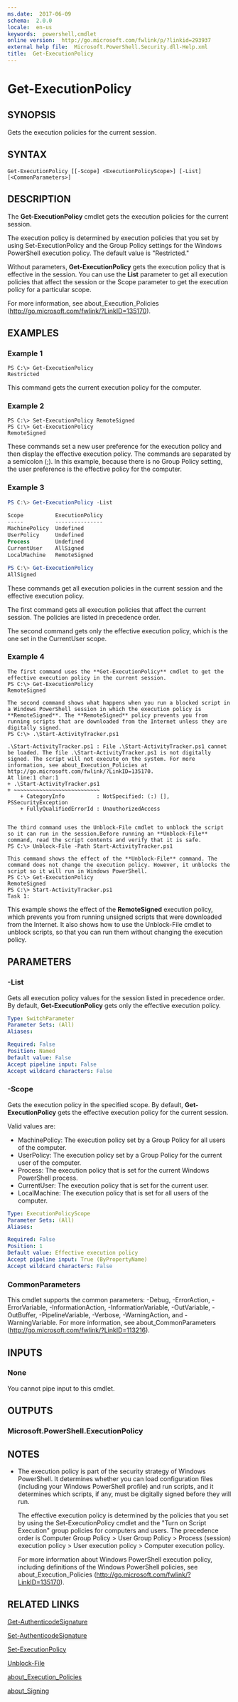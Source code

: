```yaml
---
ms.date:  2017-06-09
schema:  2.0.0
locale:  en-us
keywords:  powershell,cmdlet
online version:  http://go.microsoft.com/fwlink/p/?linkid=293937
external help file:  Microsoft.PowerShell.Security.dll-Help.xml
title:  Get-ExecutionPolicy
---
```


# Get-ExecutionPolicy

## SYNOPSIS
Gets the execution policies for the current session.

## SYNTAX

```
Get-ExecutionPolicy [[-Scope] <ExecutionPolicyScope>] [-List] [<CommonParameters>]
```

## DESCRIPTION
The **Get-ExecutionPolicy** cmdlet gets the execution policies for the current session.

The execution policy is determined by execution policies that you set by using Set-ExecutionPolicy and the Group Policy settings for the Windows PowerShell execution policy.
The default value is "Restricted."

Without parameters, **Get-ExecutionPolicy** gets the execution policy that is effective in the session.
You can use the **List** parameter to get all execution policies that affect the session or the Scope parameter to get the execution policy for a particular scope.

For more information, see about_Execution_Policies (http://go.microsoft.com/fwlink/?LinkID=135170).

## EXAMPLES

### Example 1
```
PS C:\> Get-ExecutionPolicy
Restricted
```

This command gets the current execution policy for the computer.

### Example 2
```
PS C:\> Set-ExecutionPolicy RemoteSigned
PS C:\> Get-ExecutionPolicy
RemoteSigned
```

These commands set a new user preference for the execution policy and then display the effective execution policy.
The commands are separated by a semicolon (;).
In this example, because there is no Group Policy setting, the user preference is the effective policy for the computer.

### Example 3
```powershell
PS C:\> Get-ExecutionPolicy -List

Scope          ExecutionPolicy
-----          ---------------
MachinePolicy  Undefined
UserPolicy     Undefined
Process        Undefined
CurrentUser    AllSigned
LocalMachine   RemoteSigned

PS C:\> Get-ExecutionPolicy
AllSigned
```

These commands get all execution policies in the current session and the effective execution policy.

The first command gets all execution policies that affect the current session.
The policies are listed in precedence order.

The second command gets only the effective execution policy, which is the one set in the CurrentUser scope.

### Example 4
```
The first command uses the **Get-ExecutionPolicy** cmdlet to get the effective execution policy in the current session.
PS C:\> Get-ExecutionPolicy
RemoteSigned

The second command shows what happens when you run a blocked script in a Windows PowerShell session in which the execution policy is **RemoteSigned**. The **RemoteSigned** policy prevents you from running scripts that are downloaded from the Internet unless they are digitally signed.
PS C:\> .\Start-ActivityTracker.ps1

.\Start-ActivityTracker.ps1 : File .\Start-ActivityTracker.ps1 cannot be loaded. The file .\Start-ActivityTracker.ps1 is not digitally signed. The script will not execute on the system. For more information, see about_Execution_Policies at http://go.microsoft.com/fwlink/?LinkID=135170.
At line:1 char:1
+ .\Start-ActivityTracker.ps1
+ ~~~~~~~~~~~~~~~~~~~~~~~~~~~
    + CategoryInfo          : NotSpecified: (:) [], PSSecurityException
    + FullyQualifiedErrorId : UnauthorizedAccess


The third command uses the Unblock-File cmdlet to unblock the script so it can run in the session.Before running an **Unblock-File** command, read the script contents and verify that it is safe.
PS C:\> Unblock-File -Path Start-ActivityTracker.ps1

This command shows the effect of the **Unblock-File** command. The command does not change the execution policy. However, it unblocks the script so it will run in Windows PowerShell.
PS C:\> Get-ExecutionPolicy
RemoteSigned
PS C:\> Start-ActivityTracker.ps1
Task 1:
```

This example shows the effect of the **RemoteSigned** execution policy, which prevents you from running unsigned scripts that were downloaded from the Internet.
It also shows how to use the Unblock-File cmdlet to unblock scripts, so that you can run them without changing the execution policy.

## PARAMETERS

### -List
Gets all execution policy values for the session listed in precedence order. 
By default, **Get-ExecutionPolicy** gets only the effective execution policy.

```yaml
Type: SwitchParameter
Parameter Sets: (All)
Aliases: 

Required: False
Position: Named
Default value: False
Accept pipeline input: False
Accept wildcard characters: False
```

### -Scope
Gets the execution policy in the specified scope. 
By default, **Get-ExecutionPolicy** gets the effective execution policy for the current session.

Valid values are:

- MachinePolicy: The execution policy set by a Group Policy for all users of the computer.
- UserPolicy: The execution policy set by a Group Policy for the current user of the computer.
- Process: The execution policy that is set for the current Windows PowerShell process.
- CurrentUser: The execution policy that is set for the current user.
- LocalMachine: The execution policy that is set for all users of the computer.

```yaml
Type: ExecutionPolicyScope
Parameter Sets: (All)
Aliases: 

Required: False
Position: 1
Default value: Effective execution policy
Accept pipeline input: True (ByPropertyName)
Accept wildcard characters: False
```

### CommonParameters
This cmdlet supports the common parameters: -Debug, -ErrorAction, -ErrorVariable, -InformationAction, -InformationVariable, -OutVariable, -OutBuffer, -PipelineVariable, -Verbose, -WarningAction, and -WarningVariable. For more information, see about_CommonParameters (http://go.microsoft.com/fwlink/?LinkID=113216).

## INPUTS

### None
You cannot pipe input to this cmdlet.

## OUTPUTS

### Microsoft.PowerShell.ExecutionPolicy

## NOTES
* The execution policy is part of the security strategy of Windows PowerShell. It determines whether you can load configuration files (including your Windows PowerShell profile) and run scripts, and it determines which scripts, if any, must be digitally signed before they will run.

  The effective execution policy is determined by the policies that you set by using the Set-ExecutionPolicy cmdlet and the "Turn on Script Execution" group policies for computers and users.
The precedence order is Computer Group Policy \> User Group Policy \> Process (session) execution policy \> User execution policy \> Computer execution policy.

  For more information about Windows PowerShell execution policy, including definitions of the Windows PowerShell policies, see about_Execution_Policies (http://go.microsoft.com/fwlink/?LinkID=135170).

## RELATED LINKS

[Get-AuthenticodeSignature](Get-AuthenticodeSignature.md)

[Set-AuthenticodeSignature](Set-AuthenticodeSignature.md)

[Set-ExecutionPolicy](Set-ExecutionPolicy.md)

[Unblock-File](../Microsoft.PowerShell.Utility/Unblock-File.md)

[about_Execution_Policies](../Microsoft.PowerShell.Core/About/about_Execution_Policies.md)

[about_Signing](../Microsoft.PowerShell.Core/About/about_Signing.md)

